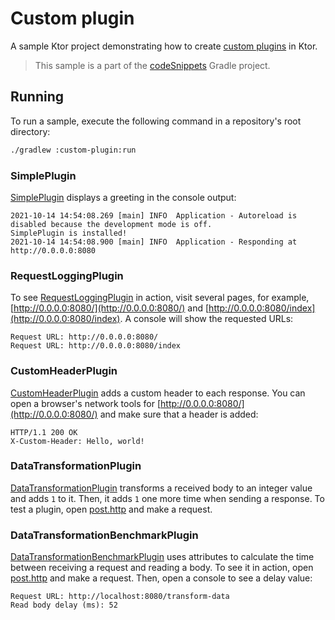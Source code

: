 # Custom plugin

A sample Ktor project demonstrating how to create [custom plugins](https://ktor.io/docs/custom-plugins.html) in Ktor.
> This sample is a part of the [codeSnippets](../../README.md) Gradle project.

## Running

To run a sample, execute the following command in a repository's root directory:

```bash
./gradlew :custom-plugin:run
```

### SimplePlugin

[SimplePlugin](../custom-plugin/src/main/kotlin/com/example/plugins/SimplePlugin.kt) displays a greeting in the console output:

```Console
2021-10-14 14:54:08.269 [main] INFO  Application - Autoreload is disabled because the development mode is off.
SimplePlugin is installed!
2021-10-14 14:54:08.900 [main] INFO  Application - Responding at http://0.0.0.0:8080
```

### RequestLoggingPlugin

To see [RequestLoggingPlugin](../custom-plugin/src/main/kotlin/com/example/plugins/RequestLoggingPlugin.kt) in action, visit several pages, for example, [http://0.0.0.0:8080/](http://0.0.0.0:8080/) and [http://0.0.0.0:8080/index](http://0.0.0.0:8080/index). A console will show the requested URLs:

```Console
Request URL: http://0.0.0.0:8080/
Request URL: http://0.0.0.0:8080/index
```

### CustomHeaderPlugin

[CustomHeaderPlugin](../custom-plugin/src/main/kotlin/com/example/plugins/CustomHeaderPlugin.kt) adds a custom header to each response. You can open a browser's network tools for [http://0.0.0.0:8080/](http://0.0.0.0:8080/) and make sure that a header is added:

```HTTP
HTTP/1.1 200 OK
X-Custom-Header: Hello, world!
```

### DataTransformationPlugin
[DataTransformationPlugin](../custom-plugin/src/main/kotlin/com/example/plugins/DataTransformationPlugin.kt) transforms a received body to an integer value and adds `1` to it. Then, it adds `1` one more time when sending a response. To test a plugin, open [post.http](post.http) and make a request.

### DataTransformationBenchmarkPlugin
[DataTransformationBenchmarkPlugin](../custom-plugin/src/main/kotlin/com/example/plugins/DataTransformationBenchmarkPlugin.kt) uses attributes to calculate the time between receiving a request and reading a body. To see it in action, open [post.http](post.http) and make a request. Then, open a console to see a delay value:

```Console
Request URL: http://localhost:8080/transform-data
Read body delay (ms): 52
```